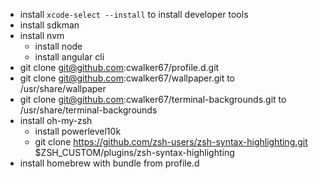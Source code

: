 * install `xcode-select --install` to install developer tools
* install sdkman
* install nvm
  * install node
  * install angular cli
* git clone git@github.com:cwalker67/profile.d.git
* git clone git@github.com:cwalker67/wallpaper.git to /usr/share/wallpaper
* git clone git@github.com:cwalker67/terminal-backgrounds.git to /usr/share/terminal-backgrounds
* install oh-my-zsh
  * install powerlevel10k
  * git clone https://github.com/zsh-users/zsh-syntax-highlighting.git $ZSH_CUSTOM/plugins/zsh-syntax-highlighting
* install homebrew with bundle from profile.d

